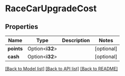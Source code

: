 # RaceCarUpgradeCost

## Properties

Name | Type | Description | Notes
------------ | ------------- | ------------- | -------------
**points** | Option<**i32**> |  | [optional]
**cash** | Option<**i32**> |  | [optional]

[[Back to Model list]](../README.md#documentation-for-models) [[Back to API list]](../README.md#documentation-for-api-endpoints) [[Back to README]](../README.md)


